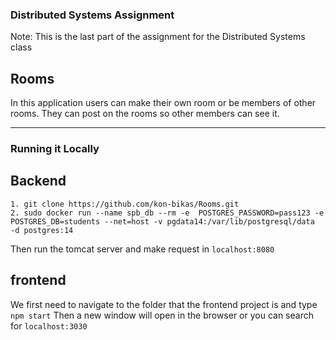 ### Distributed Systems Assignment

Note: This is the last part of the assignment for the Distributed Systems class

## Rooms

In this application users can make their own room or be members of other rooms.
They can post on the rooms so other members can see it.


---

### Running it Locally

## Backend

```
1. git clone https://github.com/kon-bikas/Rooms.git
2. sudo docker run --name spb_db --rm -e  POSTGRES_PASSWORD=pass123 -e POSTGRES_DB=students --net=host -v pgdata14:/var/lib/postgresql/data  -d postgres:14
```
Then run the tomcat server and make request in `localhost:8080`


## frontend

We first need to navigate to the folder that the frontend project is and type `npm start`
Then a new window will open in the browser or you can search for `localhost:3030`


